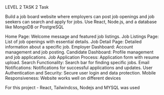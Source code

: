 LEVEL 2 TASK 2 Task 

Build a job board website where employers can post job openings and job seekers can
search and apply for jobs. Use React, Node.js, and a database like MongoDB or PostgreSQL

Home Page: Welcome message and featured job listings.
Job Listings Page: List of job openings with essential details.
Job Detail Page: Detailed information about a specific job.
Employer Dashboard: Account management and job posting.
Candidate Dashboard: Profile management and job applications.
Job Application Process: Application form with resume upload.
Search Functionality: Search bar for finding specific jobs.
Email Notifications: Notifications for successful applications and updates.
User Authentication and Security: Secure user login and data protection.
Mobile Responsiveness: Website works well on different devices

For this project - React, Tailwindcss, Nodejs and MYSQL was used

